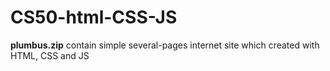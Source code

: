 # CS50-html-CSS-JS
**plumbus.zip** contain simple several-pages internet site which created with HTML, CSS and JS
